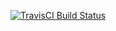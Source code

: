 [![TravisCI Build Status](https://travis-ci.org/thomasuster/haxe-mac-travis.svg?branch=master)](https://travis-ci.org/thomasuster/haxe-mac-travis)